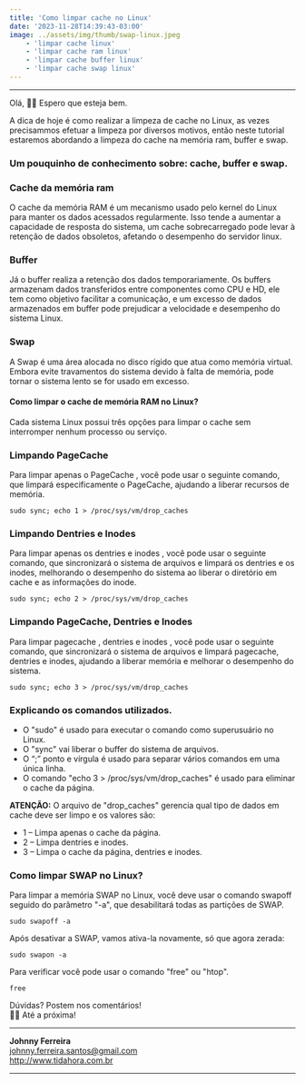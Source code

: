 ```yaml
---
title: 'Como limpar cache no Linux'
date: '2023-11-28T14:39:43-03:00'
image: ../assets/img/thumb/swap-linux.jpeg
    - 'limpar cache linux'
    - 'limpar cache ram linux'
    - 'limpar cache buffer linux'
    - 'limpar cache swap linux'
---
```

- - - - - -

Olá, 🖖🏼
Espero que esteja bem.

A dica de hoje é como realizar a limpeza de cache no Linux, as vezes precisammos efetuar a limpeza por diversos motivos, então neste tutorial estaremos abordando a limpeza do cache na memória ram, buffer e swap.

### Um pouquinho de conhecimento sobre: cache, buffer e swap.

### Cache da memória ram

O cache da memória RAM é um mecanismo usado pelo kernel do Linux para manter os dados acessados regularmente. Isso tende a aumentar a capacidade de resposta do sistema, um cache sobrecarregado pode levar à retenção de dados obsoletos, afetando o desempenho do servidor linux.


### Buffer

Já o buffer realiza a retenção dos dados temporariamente. Os buffers armazenam dados transferidos entre componentes como CPU e HD, ele tem como objetivo facilitar a comunicação, e um excesso de dados armazenados em buffer pode prejudicar a velocidade e desempenho do sistema Linux.


### Swap

A Swap é uma área alocada no disco rígido que atua como memória virtual. Embora evite travamentos do sistema devido à falta de memória, pode tornar o sistema lento se for usado em excesso.


#### Como limpar o cache de memória RAM no Linux?

Cada sistema Linux possui três opções para limpar o cache sem interromper nenhum processo ou serviço.


### Limpando PageCache

Para limpar apenas o PageCache , você pode usar o seguinte comando, que limpará especificamente o PageCache, ajudando a liberar recursos de memória.

```
sudo sync; echo 1 > /proc/sys/vm/drop_caches
```

### Limpando Dentries e Inodes

Para limpar apenas os dentries e inodes , você pode usar o seguinte comando, que sincronizará o sistema de arquivos e limpará os dentries e os inodes, melhorando o desempenho do sistema ao liberar o diretório em cache e as informações do inode.

```
sudo sync; echo 2 > /proc/sys/vm/drop_caches
```

### Limpando PageCache, Dentries e Inodes

Para limpar pagecache , dentries e inodes , você pode usar o seguinte comando, que sincronizará o sistema de arquivos e limpará pagecache, dentries e inodes, ajudando a liberar memória e melhorar o desempenho do sistema.


```
sudo sync; echo 3 > /proc/sys/vm/drop_caches 
```

### Explicando os comandos utilizados.

- O "sudo" é usado para executar o comando como superusuário no Linux.
- O "sync" vai liberar o buffer do sistema de arquivos.
- O “;” ponto e vírgula é usado para separar vários comandos em uma única linha.
- O comando "echo 3 > /proc/sys/vm/drop_caches" é usado para eliminar o cache da página.



**ATENÇÃO:** O arquivo de "drop_caches" gerencia qual tipo de dados em cache deve ser limpo e os valores são:

- 1 – Limpa apenas o cache da página.
- 2 – Limpa dentries e inodes.
- 3 – Limpa o cache da página, dentries e inodes.


### Como limpar SWAP no Linux?

Para limpar a memória SWAP no Linux, você deve usar o comando swapoff seguido do parâmetro "-a", que desabilitará todas as partições de SWAP.


```
sudo swapoff -a
```

Após desativar a SWAP, vamos ativa-la novamente, só que agora zerada:

```
sudo swapon -a
```

Para verificar você pode usar o comando "free" ou "htop".

```
free
```

Dúvidas? Postem nos comentários!  
👋🏼 Até a próxima!

- - - - - -


**Johnny Ferreira**  
<johnny.ferreira.santos@gmail.com>  
<http://www.tidahora.com.br>

- - - - - -
